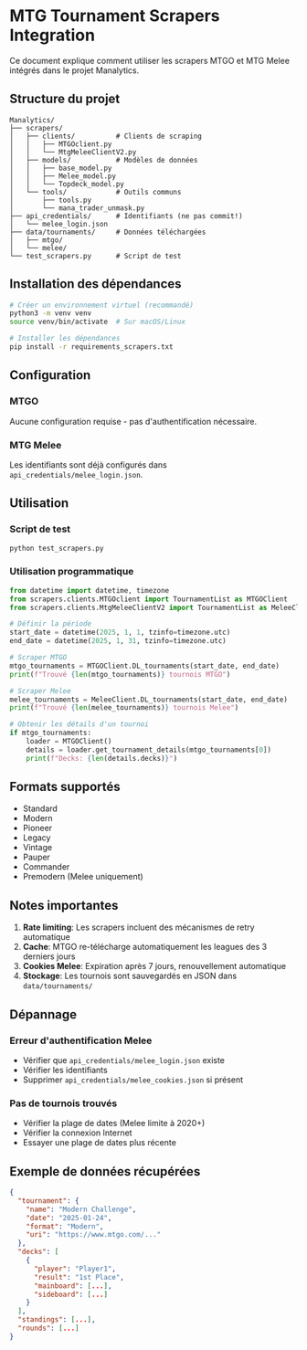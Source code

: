 # MTG Tournament Scrapers Integration

Ce document explique comment utiliser les scrapers MTGO et MTG Melee intégrés dans le projet Manalytics.

## Structure du projet

```
Manalytics/
├── scrapers/
│   ├── clients/          # Clients de scraping
│   │   ├── MTGOclient.py
│   │   └── MtgMeleeClientV2.py
│   ├── models/           # Modèles de données
│   │   ├── base_model.py
│   │   ├── Melee_model.py
│   │   └── Topdeck_model.py
│   └── tools/            # Outils communs
│       ├── tools.py
│       └── mana_trader_unmask.py
├── api_credentials/      # Identifiants (ne pas commit!)
│   └── melee_login.json
├── data/tournaments/     # Données téléchargées
│   ├── mtgo/
│   └── melee/
└── test_scrapers.py      # Script de test
```

## Installation des dépendances

```bash
# Créer un environnement virtuel (recommandé)
python3 -m venv venv
source venv/bin/activate  # Sur macOS/Linux

# Installer les dépendances
pip install -r requirements_scrapers.txt
```

## Configuration

### MTGO
Aucune configuration requise - pas d'authentification nécessaire.

### MTG Melee
Les identifiants sont déjà configurés dans `api_credentials/melee_login.json`.

## Utilisation

### Script de test
```bash
python test_scrapers.py
```

### Utilisation programmatique

```python
from datetime import datetime, timezone
from scrapers.clients.MTGOclient import TournamentList as MTGOClient
from scrapers.clients.MtgMeleeClientV2 import TournamentList as MeleeClient

# Définir la période
start_date = datetime(2025, 1, 1, tzinfo=timezone.utc)
end_date = datetime(2025, 1, 31, tzinfo=timezone.utc)

# Scraper MTGO
mtgo_tournaments = MTGOClient.DL_tournaments(start_date, end_date)
print(f"Trouvé {len(mtgo_tournaments)} tournois MTGO")

# Scraper Melee
melee_tournaments = MeleeClient.DL_tournaments(start_date, end_date)
print(f"Trouvé {len(melee_tournaments)} tournois Melee")

# Obtenir les détails d'un tournoi
if mtgo_tournaments:
    loader = MTGOClient()
    details = loader.get_tournament_details(mtgo_tournaments[0])
    print(f"Decks: {len(details.decks)}")
```

## Formats supportés

- Standard
- Modern
- Pioneer
- Legacy
- Vintage
- Pauper
- Commander
- Premodern (Melee uniquement)

## Notes importantes

1. **Rate limiting**: Les scrapers incluent des mécanismes de retry automatique
2. **Cache**: MTGO re-télécharge automatiquement les leagues des 3 derniers jours
3. **Cookies Melee**: Expiration après 7 jours, renouvellement automatique
4. **Stockage**: Les tournois sont sauvegardés en JSON dans `data/tournaments/`

## Dépannage

### Erreur d'authentification Melee
- Vérifier que `api_credentials/melee_login.json` existe
- Vérifier les identifiants
- Supprimer `api_credentials/melee_cookies.json` si présent

### Pas de tournois trouvés
- Vérifier la plage de dates (Melee limite à 2020+)
- Vérifier la connexion Internet
- Essayer une plage de dates plus récente

## Exemple de données récupérées

```json
{
  "tournament": {
    "name": "Modern Challenge",
    "date": "2025-01-24",
    "format": "Modern",
    "uri": "https://www.mtgo.com/..."
  },
  "decks": [
    {
      "player": "Player1",
      "result": "1st Place",
      "mainboard": [...],
      "sideboard": [...]
    }
  ],
  "standings": [...],
  "rounds": [...]
}
```